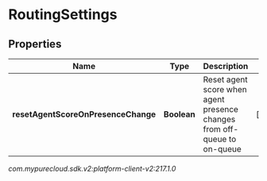 # RoutingSettings


## Properties

| Name | Type | Description | Notes |
| ------------ | ------------- | ------------- | ------------- |
| **resetAgentScoreOnPresenceChange** | **Boolean** | Reset agent score when agent presence changes from off-queue to on-queue |  [optional] |




_com.mypurecloud.sdk.v2:platform-client-v2:217.1.0_
